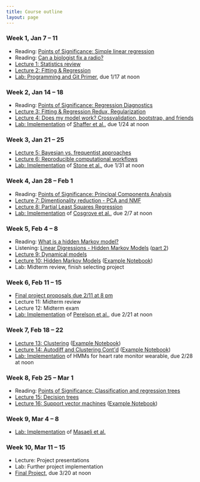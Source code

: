 ```yaml
---
title: Course outline
layout: page
---
```


### Week 1, Jan 7 – 11

- Reading: [Points of Significance: Simple linear regression](http://www.nature.com/nmeth/journal/v12/n11/full/nmeth.3627.html)
- Reading: [Can a biologist fix a radio?](http://www.cell.com/cancer-cell/abstract/S1535-6108(02)00133-2)
- [Lecture 1: Statistics review](../public/Wk1-Lecture1.pdf)
- [Lecture 2: Fitting & Regression](../public/Wk1-Lecture2.pdf)
- [Lab: Programming and Git Primer](https://classroom.github.com/a/4cbjj0J3), due 1/17 at noon

### Week 2, Jan 14 – 18

- Reading: [Points of Significance: Regression Diagnostics](https://www.nature.com/nmeth/journal/v13/n5/abs/nmeth.3854.html)
- [Lecture 3: Fitting & Regression Redux, Regularization](../public/Wk2-Lecture3.pdf)
- [Lecture 4: Does my model work? Crossvalidation, bootstrap, and friends](../public/Wk2-Lecture4.pdf)
- [Lab: Implementation](https://classroom.github.com/a/cRp-1WKV) of [Shaffer et al.](https://www.nature.com/nature/journal/v546/n7658/abs/nature22794.html), due 1/24 at noon

### Week 3, Jan 21 – 25

- [Lecture 5: Bayesian vs. frequentist approaches](../public/Wk3-Lecture5.pdf)
- [Lecture 6: Reproducible computational workflows](../public/Wk3-Lecture6.pdf)
- [Lab: Implementation](https://classroom.github.com/a/CEtk4XMz) of [Stone et al.](http://www.sciencedirect.com/science/article/pii/S0006349501758997), due 1/31 at noon

### Week 4, Jan 28 – Feb 1

- Reading: [Points of Significance: Principal Components Analysis](https://www.nature.com/articles/nmeth.4346)
- [Lecture 7: Dimentionality reduction - PCA and NMF](../public/Wk4-Lecture7.pdf)
- [Lecture 8: Partial Least Squares Regression](../public/Wk4-Lecture8.pdf)
- [Lab: Implementation](https://classroom.github.com/a/aGxf6iKl) of [Cosgrove et al.](http://pubs.rsc.org/en/Content/ArticleLanding/2010/MB/b926287c), due 2/7 at noon

### Week 5, Feb 4 – 8

- Reading: [What is a hidden Markov model?](https://www.nature.com/articles/nbt1004-1315)
- Listening: [Linear Digressions - Hidden Markov Models](http://lineardigressions.com/episodes/2016/2/23/introducing-hidden-markov-models-hmm-part-1) ([part 2](http://lineardigressions.com/episodes/2016/2/23/genetics-and-um-detection-hmms-part-2))
- [Lecture 9: Dynamical models](../public/Wk5-Lecture09.pdf)
- [Lecture 10: Hidden Markov Models](../public/Wk5-Lecture10.pdf) ([Example Notebook](https://github.com/aarmey/ml-for-bioe/blob/master/website/public/examples/HMMs-example.ipynb))
- Lab: Midterm review, finish selecting project

### Week 6, Feb 11 – 15

- [Final project proposals due 2/11 at 8 pm](https://ccle.ucla.edu/mod/assign/view.php?id=2218783)
- Lecture 11: Midterm review
- Lecture 12: Midterm exam
- [Lab: Implementation](https://classroom.github.com/a/2k6IvB6q) of [Perelson et al.](http://science.sciencemag.org/content/271/5255/1582), due 2/21 at noon


### Week 7, Feb 18 – 22

- [Lecture 13: Clustering](../public/Wk7-Lecture13.pdf) ([Example Notebook](https://github.com/aarmey/ml-for-bioe/blob/master/website/public/examples/K-Means.ipynb))
- [Lecture 14: Autodiff and Clustering Cont'd](../public/Wk7-Lecture14.pdf) ([Example Notebook](https://github.com/aarmey/ml-for-bioe/blob/master/website/public/examples/Gaussian-Mixtures.ipynb))
- [Lab: Implementation](https://ccle.ucla.edu) of HMMs for heart rate monitor wearable, due 2/28 at noon

### Week 8, Feb 25 – Mar 1

- Reading: [Points of Significance: Classification and regression trees](https://www.nature.com/nmeth/journal/v14/n8/full/nmeth.4370.html)
- [Lecture 15: Decision trees](../public/Wk8-Lecture15.pdf)
- [Lecture 16: Support vector machines](../public/Wk8-Lecture16.pdf) ([Example Notebook](https://github.com/aarmey/ml-for-bioe/blob/master/website/public/examples/SVMs-example.ipynb))

### Week 9, Mar 4 – 8

- [Lab: Implementation](https://ccle.ucla.edu) of [Masaeli et al.](https://www.nature.com/articles/srep37863) <!-- SVM -->

### Week 10, Mar 11 – 15

- Lecture: Project presentations
- Lab: Further project implementation
- [Final Project](https://classroom.github.com/g/bJ3h6eRT), due 3/20 at noon
